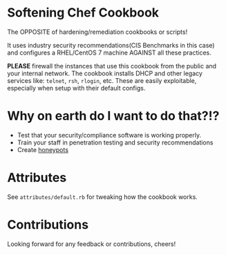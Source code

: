 # Softening Chef Cookbook

The OPPOSITE of hardening/remediation cookbooks or scripts!

It uses industry security recommendations(CIS Benchmarks in this case) and configures a RHEL/CentOS 7 machine AGAINST all these practices.

**PLEASE** firewall the instances that use this cookbook from the public and your internal network. The cookbook installs DHCP and other legacy services like: `telnet`, `rsh`, `rlogin`, etc. These are easily exploitable, especially when setup with their default configs.

# Why on earth do I want to do that?!?

* Test that your security/compliance software is working properly.
* Train your staff in penetration testing and security recommendations
* Create [honeypots](https://en.wikipedia.org/wiki/Honeypot_(computing))


# Attributes

See `attributes/default.rb` for tweaking how the cookbook works.


# Contributions

Looking forward for any feedback or contributions, cheers!
